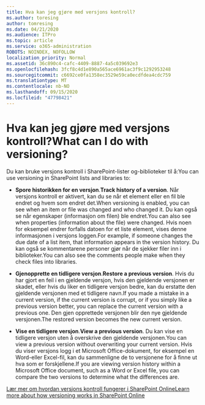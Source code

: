 ```yaml
---
title: Hva kan jeg gjøre med versjons kontroll?
ms.author: toresing
author: tomresing
ms.date: 04/21/2020
ms.audience: ITPro
ms.topic: article
ms.service: o365-administration
ROBOTS: NOINDEX, NOFOLLOW
localization_priority: Normal
ms.assetid: 36c890c4-cafc-4409-8887-4a5c039692e3
ms.openlocfilehash: 3fcf8c4d1e890a565ace6961ac3f9c1292953248
ms.sourcegitcommit: c6692ce0fa1358ec3529e59ca0ecdfdea4cdc759
ms.translationtype: MT
ms.contentlocale: nb-NO
ms.lasthandoff: 09/15/2020
ms.locfileid: "47798421"
---
```

# <a name="what-can-i-do-with-versioning"></a><span data-ttu-id="356d1-102">Hva kan jeg gjøre med versjons kontroll?</span><span class="sxs-lookup"><span data-stu-id="356d1-102">What can I do with versioning?</span></span>

<span data-ttu-id="356d1-103">Du kan bruke versjons kontroll i SharePoint-lister og-biblioteker til å:</span><span class="sxs-lookup"><span data-stu-id="356d1-103">You can use versioning in SharePoint lists and libraries to:</span></span>
  
- <span data-ttu-id="356d1-104">**Spore historikken for en versjon**.</span><span class="sxs-lookup"><span data-stu-id="356d1-104">**Track history of a version**.</span></span> <span data-ttu-id="356d1-105">Når versjons kontroll er aktivert, kan du se når et element eller en fil ble endret og hvem som endret det.</span><span class="sxs-lookup"><span data-stu-id="356d1-105">When versioning is enabled, you can see when an item or file was changed and who changed it.</span></span> <span data-ttu-id="356d1-106">Du kan også se når egenskaper (informasjon om filen) ble endret.</span><span class="sxs-lookup"><span data-stu-id="356d1-106">You can also see when properties (information about the file) were changed.</span></span> <span data-ttu-id="356d1-107">Hvis noen for eksempel endrer forfalls datoen for et liste element, vises denne informasjonen i versjons loggen.</span><span class="sxs-lookup"><span data-stu-id="356d1-107">For example, if someone changes the due date of a list item, that information appears in the version history.</span></span> <span data-ttu-id="356d1-108">Du kan også se kommentarene personer gjør når de sjekker filer inn i biblioteker.</span><span class="sxs-lookup"><span data-stu-id="356d1-108">You can also see the comments people make when they check files into libraries.</span></span> 
    
- <span data-ttu-id="356d1-109">**Gjenopprette en tidligere versjon**.</span><span class="sxs-lookup"><span data-stu-id="356d1-109">**Restore a previous version**.</span></span> <span data-ttu-id="356d1-110">Hvis du har gjort en feil i en gjeldende versjon, hvis den gjeldende versjonen er skadet, eller hvis du liker en tidligere versjon bedre, kan du erstatte den gjeldende versjonen med et tidligere navn.</span><span class="sxs-lookup"><span data-stu-id="356d1-110">If you made a mistake in a current version, if the current version is corrupt, or if you simply like a previous version better, you can replace the current version with a previous one.</span></span> <span data-ttu-id="356d1-111">Den gjen opprettede versjonen blir den nye gjeldende versjonen.</span><span class="sxs-lookup"><span data-stu-id="356d1-111">The restored version becomes the new current version.</span></span> 
    
- <span data-ttu-id="356d1-112">**Vise en tidligere versjon**.</span><span class="sxs-lookup"><span data-stu-id="356d1-112">**View a previous version**.</span></span> <span data-ttu-id="356d1-113">Du kan vise en tidligere versjon uten å overskrive den gjeldende versjonen.</span><span class="sxs-lookup"><span data-stu-id="356d1-113">You can view a previous version without overwriting your current version.</span></span> <span data-ttu-id="356d1-114">Hvis du viser versjons logg i et Microsoft Office-dokument, for eksempel en Word-eller Excel-fil, kan du sammenligne de to versjonene for å finne ut hva som er forskjellene.</span><span class="sxs-lookup"><span data-stu-id="356d1-114">If you are viewing version history within a Microsoft Office document, such as a Word or Excel file, you can compare the two versions to determine what the differences are.</span></span> 
    
[<span data-ttu-id="356d1-115">Lær mer om hvordan versjons kontroll fungerer i SharePoint Online</span><span class="sxs-lookup"><span data-stu-id="356d1-115">Learn more about how versioning works in SharePoint Online</span></span>](https://go.microsoft.com/fwlink/?linkid=875710)
  

